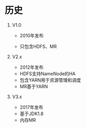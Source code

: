 # 历史

1. V1.0

   - 2010年发布

   - 只包含HDFS、MR

2. V2.x

   - 2012年发布
   - HDFS支持NameNode的HA
   - 包含YARN用于资源管理和调度
   - MR基于YARN

3. V3.x
   - 2017年发布
   - 基于JDK1.8
   - 内存MR







